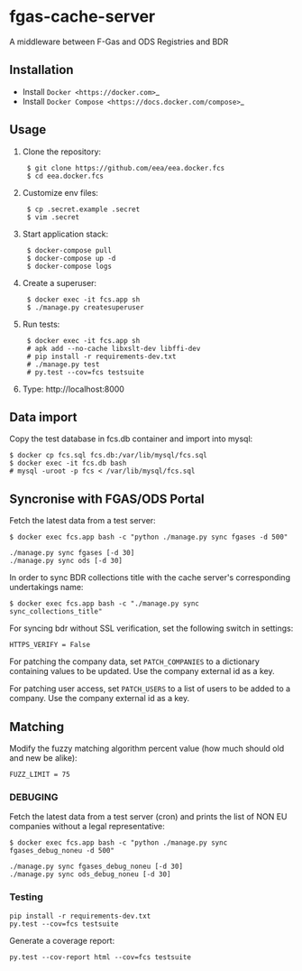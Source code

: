 fgas-cache-server
=================

A middleware between F-Gas and ODS Registries and BDR


Installation
------------

* Install `Docker <https://docker.com>`_
* Install `Docker Compose <https://docs.docker.com/compose>`_

Usage
-----

1. Clone the repository:

        $ git clone https://github.com/eea/eea.docker.fcs
        $ cd eea.docker.fcs

2. Customize env files:

        $ cp .secret.example .secret
        $ vim .secret

3. Start application stack:

        $ docker-compose pull
        $ docker-compose up -d
        $ docker-compose logs

4. Create a superuser:

        $ docker exec -it fcs.app sh
        $ ./manage.py createsuperuser

5. Run tests:

        $ docker exec -it fcs.app sh
        # apk add --no-cache libxslt-dev libffi-dev
        # pip install -r requirements-dev.txt
        # ./manage.py test
        # py.test --cov=fcs testsuite

6. Type: http://localhost:8000


Data import
-----------

Copy the test database in fcs.db container and import into mysql:

    $ docker cp fcs.sql fcs.db:/var/lib/mysql/fcs.sql
    $ docker exec -it fcs.db bash
    # mysql -uroot -p fcs < /var/lib/mysql/fcs.sql

Syncronise with FGAS/ODS Portal
--------------------------------

Fetch the latest data from a test server:

    $ docker exec fcs.app bash -c "python ./manage.py sync fgases -d 500"

    ./manage.py sync fgases [-d 30]
    ./manage.py sync ods [-d 30]

In order to sync BDR collections title with the cache server's corresponding undertakings name:

    $ docker exec fcs.app bash -c "./manage.py sync sync_collections_title"

For syncing bdr without SSL verification, set the following switch in settings:

    HTTPS_VERIFY = False

For patching the company data, set `PATCH_COMPANIES` to a dictionary
containing values to be updated. Use the company external id as a key.

For patching user access, set `PATCH_USERS` to a list of users to be added to
a company. Use the company external id as a key.

Matching
--------

Modify the fuzzy matching algorithm percent value (how much should old and new
be alike):

    FUZZ_LIMIT = 75

### DEBUGING

Fetch the latest data from a test server (cron) and prints the list of NON EU companies
without a legal representative:

    $ docker exec fcs.app bash -c "python ./manage.py sync fgases_debug_noneu -d 500"

    ./manage.py sync fgases_debug_noneu [-d 30]
    ./manage.py sync ods_debug_noneu [-d 30]

### Testing

    pip install -r requirements-dev.txt
    py.test --cov=fcs testsuite

Generate a coverage report:

    py.test --cov-report html --cov=fcs testsuite